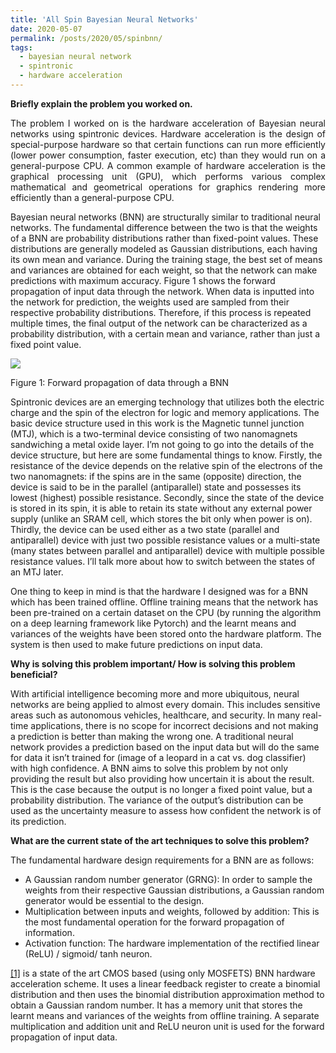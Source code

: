 ```yaml
---
title: 'All Spin Bayesian Neural Networks'
date: 2020-05-07
permalink: /posts/2020/05/spinbnn/
tags:
  - bayesian neural network
  - spintronic
  - hardware acceleration
---
```

**Briefly explain the problem you worked on.**
<p style='text-align: justify;'>
The problem I worked on is the hardware acceleration of Bayesian neural networks using spintronic devices. 
Hardware acceleration is the design of special-purpose hardware so that certain functions can run more efficiently (lower power consumption, faster execution, etc) than they would run on a general-purpose CPU. A common example of hardware acceleration is the graphical processing unit (GPU), which performs various complex mathematical and geometrical operations for graphics rendering more efficiently than a general-purpose CPU.    

Bayesian neural networks (BNN) are structurally similar to traditional neural networks. The fundamental difference between the two is that the weights of a BNN are probability distributions rather than fixed-point values. These distributions are generally modeled as Gaussian distributions, each having its own mean and variance. During the training stage, the best set of means and variances are obtained for each weight, so that the network can make predictions with maximum accuracy. Figure 1 shows the forward propagation of input data through the network. When data is inputted into the network for prediction, the weights used are sampled from their respective probability distributions. Therefore, if this process is repeated multiple times, the final output of the network can be characterized as a probability distribution, with a certain mean and variance, rather than just a fixed point value. </p>

![](https://akulmalhotra.github.io/files/spinbnn/network.jpg)

Figure 1: Forward propagation of data through a BNN

Spintronic devices are an emerging technology that utilizes both the electric charge and the spin of the electron for logic and memory applications. The basic device structure used in this work is the Magnetic tunnel junction (MTJ), which is a two-terminal device consisting of two nanomagnets sandwiching a metal oxide layer. I’m not going to go into the details of the device structure, but here are some fundamental things to know. Firstly, the resistance of the device depends on the relative spin of the electrons of the two nanomagnets: if the spins are in the same (opposite) direction, the device is said to be in the parallel (antiparallel) state and possesses its lowest (highest) possible resistance. Secondly, since the state of the device is stored in its spin, it is able to retain its state without any external power supply (unlike an SRAM cell, which stores the bit only when power is on). Thirdly, the device can be used either as a two state (parallel and antiparallel) device with just two possible resistance values or a multi-state (many states between parallel and antiparallel) device with multiple possible resistance values. I’ll talk more about how to switch between the states of an MTJ later.       
 
One thing to keep in mind is that the hardware I designed was for a BNN which has been trained offline. Offline training means that the network has been pre-trained on a certain dataset on the CPU (by running the algorithm on a deep learning framework like Pytorch) and the learnt means and variances of the weights have been stored onto the hardware platform. The system is then used to make future predictions on input data. 
   
**Why is solving this problem important/ How is solving this problem beneficial?**

With artificial intelligence becoming more and more ubiquitous, neural networks are being applied to almost every domain. This includes sensitive areas such as autonomous vehicles, healthcare, and security. In many real-time applications, there is no scope for incorrect decisions and not making a prediction is better than making the wrong one. A traditional neural network provides a prediction based on the input data but will do the same for data it isn’t trained for (image of a leopard in a cat vs. dog classifier) with high confidence. A BNN aims to solve this problem by not only providing the result but also providing how uncertain it is about the result. This is the case because the output is no longer a fixed point value, but a probability distribution. The variance of the output’s distribution can be used as the uncertainty measure to assess how confident the network is of its prediction.

**What are the current state of the art techniques to solve this problem?**

The fundamental hardware design requirements for a BNN are as follows:
- A Gaussian random number generator (GRNG): In order to sample the weights from their respective Gaussian distributions, a Gaussian random generator would be essential to the design.
- Multiplication between inputs and weights, followed by addition: This is the most fundamental operation for the forward propagation of information.
- Activation function: The hardware implementation of the rectified linear (ReLU) / sigmoid/ tanh neuron. 

[[1]](https://dl.acm.org/doi/10.1145/3296957.3173212) is a state of the art CMOS based (using only MOSFETS) BNN hardware acceleration scheme. It uses a linear feedback register to create a binomial distribution and then uses the binomial distribution approximation method to obtain a Gaussian random number. It has a memory unit that stores the learnt means and variances of the weights from offline training. A separate multiplication and addition unit and ReLU neuron unit is used for the forward propagation of input data.
